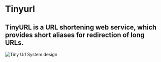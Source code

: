 # Tinyurl
## TinyURL is a URL shortening web service, which provides short aliases for redirection of long URLs.
![Tiny Url System design](https://github.com/sanjaychgupta/tinyurl/tree/main/blob/TinyUrl_System.jpg?raw=true)
